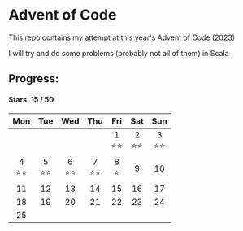 # Advent of Code

This repo contains my attempt at this year's Advent of Code (2023)

I will try and do some problems (probably not all of them) in Scala

## Progress:
#### Stars: 15 / 50
|        Mon        |        Tue        |        Wed        |        Thu        |        Fri        |        Sat        |        Sun        |
|:-----------------:|:-----------------:|:-----------------:|:-----------------:|:-----------------:|:-----------------:|:-----------------:|
|                   |                   |                   |                   | 1<br>:star::star: | 2<br>:star::star: | 3<br>:star::star: |
| 4<br>:star::star: | 5<br>:star::star: | 6<br>:star::star: | 7<br>:star::star: |    8<br>:star:    |         9         |        10         |
|        11         |        12         |        13         |        14         |        15         |        16         |        17         |
|        18         |        19         |        20         |        21         |        22         |        23         |        24         |
|        25         |                   |                   |                   |                   |                   |                   |